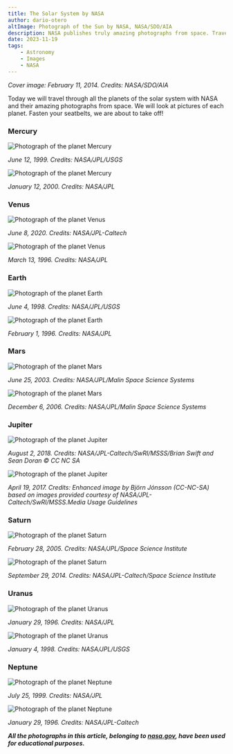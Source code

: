 ```yaml
---
title: The Solar System by NASA
author: dario-otero
altImage: Photograph of the Sun by NASA, NASA/SDO/AIA
description: NASA publishes truly amazing photographs from space. Travel through the solar system with their images.
date: 2023-11-19
tags:
    - Astronomy
    - Images
    - NASA
---
```


*Cover image: February 11, 2014. Credits: NASA/SDO/AIA*

Today we will travel through all the planets of the solar system with NASA and their amazing photographs from space. We will look at pictures of each planet. Fasten your seatbelts, we are about to take off!

### Mercury

![Photograph of the planet Mercury](/images/contenido/el-sistema-solar-por-la-nasa/mercurio-1.webp)

*June 12, 1999. Credits: NASA/JPL/USGS*

![Photograph of the planet Mercury](/images/contenido/el-sistema-solar-por-la-nasa/mercurio-2.webp)

*January 12, 2000. Credits: NASA/JPL*

### Venus

![Photograph of the planet Venus](/images/contenido/el-sistema-solar-por-la-nasa/venus-1.webp)

*June 8, 2020. Credits: NASA/JPL-Caltech*

![Photograph of the planet Venus](/images/contenido/el-sistema-solar-por-la-nasa/venus-2.webp)

*March 13, 1996. Credits: NASA/JPL*

### Earth

![Photograph of the planet Earth](/images/contenido/el-sistema-solar-por-la-nasa/tierra-1.webp)

*June 4, 1998. Credits: NASA/JPL/USGS*

![Photograph of the planet Earth](/images/contenido/el-sistema-solar-por-la-nasa/tierra-2.webp)

*February 1, 1996. Credits: NASA/JPL*

### Mars

![Photograph of the planet Mars](/images/contenido/el-sistema-solar-por-la-nasa/marte-1.webp)

*June 25, 2003. Credits: NASA/JPL/Malin Space Science Systems*

![Photograph of the planet Mars](/images/contenido/el-sistema-solar-por-la-nasa/marte-2.webp)

*December 6, 2006. Credits: NASA/JPL/Malin Space Science Systems*

### Jupiter

![Photograph of the planet Jupiter](/images/contenido/el-sistema-solar-por-la-nasa/jupiter-1.webp)

*August 2, 2018. Credits: NASA/JPL-Caltech/SwRI/MSSS/Brian Swift and Sean Doran © CC NC SA*

![Photograph of the planet Jupiter](/images/contenido/el-sistema-solar-por-la-nasa/jupiter-2.webp)

*April 19, 2017. Credits: Enhanced image by Björn Jónsson (CC-NC-SA) based on images provided courtesy of NASA/JPL-Caltech/SwRI/MSSS.Media Usage Guidelines*

### Saturn

![Photograph of the planet Saturn](/images/contenido/el-sistema-solar-por-la-nasa/saturno-1.webp)

*February 28, 2005. Credits: NASA/JPL/Space Science Institute*

![Photograph of the planet Saturn](/images/contenido/el-sistema-solar-por-la-nasa/saturno-2.webp)

*September 29, 2014. Credits: NASA/JPL-Caltech/Space Science Institute*

### Uranus

![Photograph of the planet Uranus](/images/contenido/el-sistema-solar-por-la-nasa/urano-1.webp)

*January 29, 1996. Credits: NASA/JPL*

![Photograph of the planet Uranus](/images/contenido/el-sistema-solar-por-la-nasa/urano-2.webp)

*January 4, 1998. Credits: NASA/JPL/USGS*

### Neptune

![Photograph of the planet Neptune](/images/contenido/el-sistema-solar-por-la-nasa/neptuno-1.webp)

*July 25, 1999. Credits: NASA/JPL*

![Photograph of the planet Neptune](/images/contenido/el-sistema-solar-por-la-nasa/neptuno-2.webp)

*January 29, 1996. Credits: NASA/JPL-Caltech*

***All the photographs in this article, belonging to [nasa.gov](https://nasa.gov), have been used for educational purposes.***